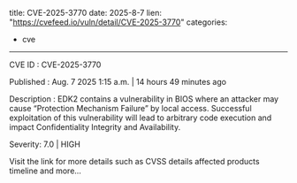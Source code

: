  
title: CVE-2025-3770
date: 2025-8-7
lien: "https://cvefeed.io/vuln/detail/CVE-2025-3770"
categories:
  - cve
---

CVE ID : CVE-2025-3770

Published :  Aug. 7
2025
1:15 a.m. | 14 hours
49 minutes ago

Description : EDK2 contains a vulnerability in BIOS where an attacker may cause “Protection Mechanism Failure” by local access. Successful exploitation of this vulnerability will lead to arbitrary code execution and impact Confidentiality
Integrity
and Availability.

Severity: 7.0 | HIGH

Visit the link for more details
such as CVSS details
affected products
timeline
and more...
